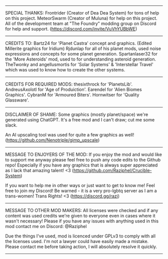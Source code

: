 
------------------------------------------------------------------------------------

SPECIAL THANKS:
Frontrider (Creator of Dea Dea System) for tons of help on this project. 
MeteorSwarm (Creator of Muluna) for help on this project. 
All of the development team at "The Foundry" modding group on Discord for help and support. 
(https://discord.com/invite/VuVhYUBbWE)

------------------------------------------------------------------------------------

CREDITS TO:
Bartz24 for 'Planet Castra' concept and graphics. (Edited Millerite graphics for Iridium)
Rjdunlap for all of his planet mods, used noise expressions and concepts for some planet generation.
Spartanlaser32 for the 'More Asteroids' mod, used to for understanding asteroid generation.
TheTwonky and angellusmortis for 'Solar Systems' & 'Interstellar Travel' which was used to know how to create the other systems.

------------------------------------------------------------------------------------

CREDITS FOR REQUIRED MODS:
thesixthrock for 'PlanetsLib'.
AndreusAxolotl for 'Age of Produiction'.
Earendel for 'Alien Biomes Graphics'.
CybranM for 'Armoured Biters'.
Hornwitser for 'Quality Glassware'.

------------------------------------------------------------------------------------

DISCLAIMER OF SHAME:
Some graphics (mostly planet/space) we're generated using ChatGPT.
It's a free mod and I can't draw; cut me some slack.

An AI upscaling tool was used for quite a few graphics as well!
(https://github.com/Nenotriple/gimp_upscale)

------------------------------------------------------------------------------------

MESSAGE TO ENJOYERS OF THE MOD:
If you enjoy the mod and would like to support me anyway please feel free to push any code edits to the Github repo!
Especially if you have any graphics that is always super appreciated as I lack that amazing talent! <3
(https://github.com/Raziphel/Crucible-System)  

If you want to help me in other ways or just want to get to know me!  Feel free to join my Discord!
Be warned - it is a very pro-lgbtq server as I am a trans-women! Trans Rights! <3
(https://discord.gg/razi)

------------------------------------------------------------------------------------

MESSAGE TO OTHER MOD MAKERS:
All licenses were checked and if any content was used credits we're given to everyone even in cases where it wasn't necessary! 
Please if you have any issues with anything used in this mod contact me on Discord: @Raziphel

Due the things I've used, mod is licenced under GPLv3 to comply with all the licenses used.
I'm not a lawyer could have easily made a mistake.  Please contact me before taking action, I will absolutely resolve it quickly.

------------------------------------------------------------------------------------